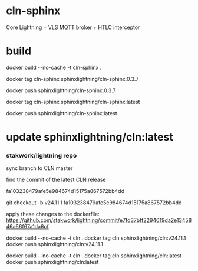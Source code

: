 # cln-sphinx

Core Lightning + VLS MQTT broker + HTLC interceptor

# build

docker build --no-cache -t cln-sphinx .

docker tag cln-sphinx sphinxlightning/cln-sphinx:0.3.7

docker push sphinxlightning/cln-sphinx:0.3.7

docker tag cln-sphinx sphinxlightning/cln-sphinx:latest

docker push sphinxlightning/cln-sphinx:latest

# update sphinxlightning/cln:latest

### stakwork/lightning repo

sync branch to CLN master

find the commit of the latest CLN release

fa103238479afe5e984674d15175a867572bb4dd

git checkout -b v24.11.1 fa103238479afe5e984674d15175a867572bb4dd

apply these changes to the dockerfile: https://github.com/stakwork/lightning/commit/e7fd37bff2294619da2e1345846a66f67a1da6cf

docker build --no-cache -t cln .
docker tag cln sphinxlightning/cln:v24.11.1
docker push sphinxlightning/cln:v24.11.1

docker build --no-cache -t cln .
docker tag cln sphinxlightning/cln:latest
docker push sphinxlightning/cln:latest
